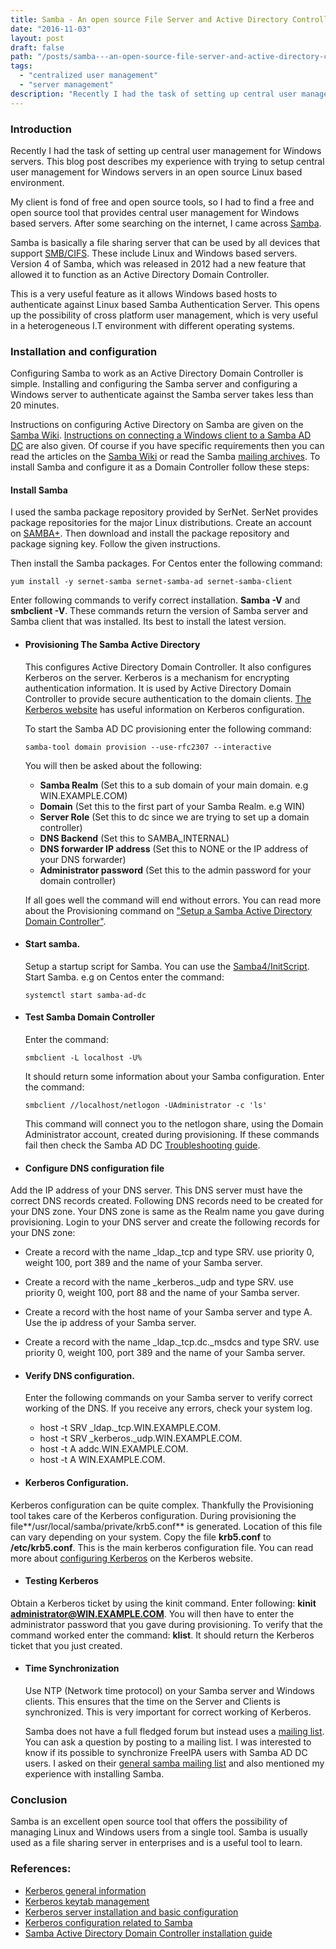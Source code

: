 ```yaml
---
title: Samba - An open source File Server and Active Directory Controller
date: "2016-11-03"
layout: post
draft: false
path: "/posts/samba---an-open-source-file-server-and-active-directory-controller"
tags:
  - "centralized user management"
  - "server management"
description: "Recently I had the task of setting up central user management for Windows servers. This blog post describes my experience with trying to setup central user management for Windows servers in an open source Linux based environment."
---
```


### Introduction
Recently I had the task of setting up central user management for Windows servers. This blog post describes my experience with trying to setup central user management for Windows servers in an open source Linux based environment.

My client is fond of free and open source tools, so I had to find a free and open source tool that provides central user management for Windows based servers. After some searching on the internet, I came across [Samba](http://www.samba.org/).

Samba is basically a file sharing server that can be used by all devices that support [SMB/CIFS](http://en.wikipedia.org/wiki/Server_Message_Block). These include Linux and Windows based servers. Version 4 of Samba, which was released in 2012 had a new feature that allowed it to function as an Active Directory Domain Controller.

This is a very useful feature as it allows Windows based hosts to authenticate against Linux based Samba Authentication Server. This opens up the possibility of cross platform user management, which is very useful in a heterogeneous I.T environment with different operating systems.

### Installation and configuration
Configuring Samba to work as an Active Directory Domain Controller is simple. Installing and configuring the Samba server and configuring a Windows server to authenticate against the Samba server takes less than 20 minutes.

Instructions on configuring Active Directory on Samba are given on the [Samba Wiki](https://wiki.samba.org/index.php/Joining_a_Windows_Client_to_a_Domain). [Instructions on connecting a Windows client to a Samba AD DC](https://wiki.samba.org/index.php/Joining_a_Windows_Client_to_a_Domain) are also given. Of course if you have specific requirements then you can read the articles on the [Samba Wiki](https://wiki.samba.org/index.php/User_Documentation) or read the Samba [mailing archives](https://lists.samba.org/). To install Samba and configure it as a Domain Controller follow these steps:

#### Install Samba
I used the samba package repository provided by SerNet. SerNet provides package repositories for the major Linux distributions. Create an account on [SAMBA+](https://samba.plus/). Then download and install the package repository and package signing key. Follow the given instructions.

Then install the Samba packages. For Centos enter the following command:

```
yum install -y sernet-samba sernet-samba-ad sernet-samba-client
```

Enter following commands to verify correct installation. **Samba -V** and **smbclient -V**. These commands return the version of Samba server and Samba client that was installed. Its best to install the latest version.

* #### Provisioning The Samba Active Directory
  This configures Active Directory Domain Controller. It also configures Kerberos on the server. Kerberos is a mechanism for encrypting authentication information. It is used by Active Directory Domain Controller to provide secure authentication to the domain clients. [The Kerberos website](http://web.mit.edu/kerberos/) has useful information on Kerberos configuration.

  To start the Samba AD DC provisioning enter the following command:

  ```
  samba-tool domain provision --use-rfc2307 --interactive
  ```

  You will then be asked about the following:

  * **Samba Realm** (Set this to a sub domain of your main domain. e.g WIN.EXAMPLE.COM)
  * **Domain** (Set this to the first part of your Samba Realm. e.g WIN)
  * **Server Role** (Set this to dc since we are trying to set up a domain controller)
  * **DNS Backend** (Set this to SAMBA_INTERNAL)
  * **DNS forwarder IP address** (Set this to NONE or the IP address of your DNS forwarder)
  * **Administrator password** (Set this to the admin password for your domain controller)

  If all goes well the command will end without errors. You can read more about the Provisioning command on ["Setup a Samba Active Directory Domain Controller"](https://wiki.samba.org/index.php/Samba_AD_DC_HOWTO#Provisioning_The_Samba_Active_Directory).

* #### Start samba.
  Setup a startup script for Samba. You can use the [Samba4/InitScript](https://wiki.samba.org/index.php/Managing_the_Samba_AD_DC_Service_Using_Systemd). Start Samba. e.g on Centos enter the command:

  ```
  systemctl start samba-ad-dc
  ```

* #### Test Samba Domain Controller
  Enter the command:

  ```
  smbclient -L localhost -U%
  ```

  It should return some information about your Samba configuration. Enter the command: 

  ```
  smbclient //localhost/netlogon -UAdministrator -c 'ls'
  ```

  This command will connect you to the netlogon share, using the Domain Administrator account, created during provisioning. If these commands fail then check the Samba AD DC [Troubleshooting guide](https://wiki.samba.org/index.php/Samba_AD_DC_Troubleshooting).

* #### Configure DNS configuration file
Add the IP address of your DNS server. This DNS server must have the correct DNS records created. Following DNS records need to be created for your DNS zone. Your DNS zone is same as the Realm name you gave during provisioning. Login to your DNS server and create the following records for your DNS zone:

* Create a record with the name _ldap._tcp and type SRV. use priority 0, weight 100, port 389 and the name of your Samba server.
* Create a record with the name _kerberos._udp and type SRV. use priority 0, weight 100, port 88 and the name of your Samba server.
* Create a record with the host name of your Samba server and type A. Use the ip address of your Samba server.
* Create a record with the name _ldap._tcp.dc._msdcs and type SRV. use priority 0, weight 100, port 389 and the name of your Samba server.

* #### Verify DNS configuration.
  Enter the following commands on your Samba server to verify correct working of the DNS. If you receive any errors, check your system log.

  * host -t SRV _ldap._tcp.WIN.EXAMPLE.COM.
  * host -t SRV _kerberos._udp.WIN.EXAMPLE.COM.
  * host -t A addc.WIN.EXAMPLE.COM.
  * host -t A WIN.EXAMPLE.COM.

* #### Kerberos Configuration.
Kerberos configuration can be quite complex. Thankfully the Provisioning tool takes care of the Kerberos configuration. During provisioning the file**/usr/local/samba/private/krb5.conf** is generated. Location of this file can vary depending on your system. Copy the file **krb5.conf** to **/etc/krb5.conf**. This is the main kerberos configuration file. You can read more about [configuring Kerberos](https://kb.iu.edu/d/aumh) on the Kerberos website.

* #### Testing Kerberos
Obtain a Kerberos ticket by using the kinit command. Enter following: **kinit administrator@WIN.EXAMPLE.COM**. You will then have to enter the administrator password that you gave during provisioning. To verify that the command worked enter the command: **klist**. It should return the Kerberos ticket that you just created.

* #### Time Synchronization
  Use NTP (Network time protocol) on your Samba server and Windows clients. This ensures that the time on the Server and Clients is synchronized. This is very important for correct working of Kerberos.

  Samba does not have a full fledged forum but instead uses a [mailing list](https://lists.samba.org/). You can ask a question by posting to a mailing list. I was interested to know if its possible to synchronize FreeIPA users with Samba AD DC users. I asked on their [general samba mailing list](https://lists.samba.org/archive/samba/) and also mentioned my experience with installing Samba.

### Conclusion
Samba is an excellent open source tool that offers the possibility of managing Linux and Windows users from a single tool. Samba is usually used as a file sharing server in enterprises and is a useful tool to learn.

### References:

* [Kerberos general information](https://help.ubuntu.com/community/Kerberos)
* [Kerberos keytab management](https://kb.iu.edu/d/aumh#list)
* [Kerberos server installation and basic configuration](http://www.thegeekstuff.com/2014/05/install-kerberos-server/)
* [Kerberos configuration related to Samba](https://help.ubuntu.com/community/Samba/Kerberos)
* [Samba Active Directory Domain Controller installation guide](https://wiki.samba.org/index.php/Samba_AD_DC_HOWTO)
